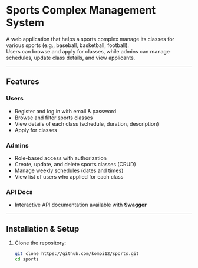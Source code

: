 #  Sports Complex Management System

A web application that helps a sports complex manage its classes for various sports (e.g., baseball, basketball, football).  
Users can browse and apply for classes, while admins can manage schedules, update class details, and view applicants.

---

##  Features

###  Users
- Register and log in with email & password
- Browse and filter sports classes  
- View details of each class (schedule, duration, description)  
- Apply for classes

### Admins
- Role-based access with authorization
- Create, update, and delete sports classes (CRUD)
- Manage weekly schedules (dates and times)
- View list of users who applied for each class

###  API Docs
- Interactive API documentation available with **Swagger**

---

##  Installation & Setup

1. Clone the repository:
   ```bash
   git clone https://github.com/kompi12/sports.git
   cd sports
